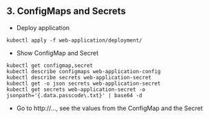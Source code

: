 ## 3. ConfigMaps and Secrets

* Deploy application
```
kubectl apply -f web-application/deployment/
```

* Show ConfigMap and Secret
```
kubectl get configmap,secret
kubectl describe configmaps web-application-config
kubectl describe secrets web-application-secret
kubectl get -o json secrets web-application-secret
kubectl get secrets web-application-secret -o jsonpath='{.data.passcode\.txt}' | base64 -d
```

* Go to http://..., see the values from the ConfigMap and the Secret
